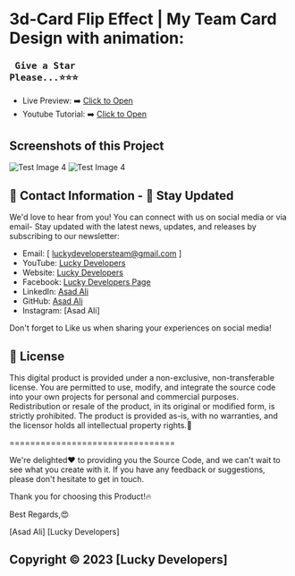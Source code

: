 # 3d-Card Flip Effect | My Team Card Design with animation:
### <pre> Give a Star Please...⭐⭐⭐</pre>
- Live Preview: ➡️ [Click to Open](https://asadaliofficials.github.io/3d-Card-Flip-Effect-using-css/)
- Youtube Tutorial: ➡️ [Click to Open](https://www.youtube.com/@luckydevelopers/videos)

## Screenshots of this Project
![Test Image 4](https://blogger.googleusercontent.com/img/b/R29vZ2xl/AVvXsEgXldttLIpHAB3EOD7BT77xxqXqPG1LjCfJrt0cfVXejgaT718vbEr4_n29mzvzEj1rSbpP7COaiZsyvgOFYtGsWA0szQLD6-i_ETehketci8MnGM7ToqWQKI_TVMLb-QPcraImtQ64BROvVA1RNz7bsw6nZt5-Mg0CTBesh8Tvb9xUAEDdq8AOBHSEUWEv/w640-h394/Screenshot%202024-06-22%20150014.png)
![Test Image 4](https://blogger.googleusercontent.com/img/b/R29vZ2xl/AVvXsEg8RaVfEZ1mPpk6GiphfcjMbO-9lPsC1rDfUPViIUIzyDT6dvYuzbB63LWUWAwA3fugxf_QDO083XHABRBCh4ubO-ErZ8TUumzcHDCoFuqS49rwzqWoN5kQmKpsIxD6C8Obw9hzGsQQge5BE8maGkFfXz-rhuBJTE6x7SU-V8jvqltiaGS6TQAnZnYkqD7b/w640-h394/Screenshot%202024-06-22%20151600.png)
## 📧 Contact Information - 🌟 Stay Updated

We'd love to hear from you! You can connect with us on social media or
via email- Stay updated with the latest news, updates, and releases by
subscribing to our newsletter:

- Email: [ luckydevelopersteam@gmail.com ]
- YouTube: [Lucky Developers](https://www.youtube.com/@luckydevelopers)
- Website: [Lucky Developers](https://lucky-developers.blogspot.com)
- Facebook: [Lucky Developers Page](https://www.facebook.com/people/Lucky-Developers/61552231797004)
- LinkedIn: [Asad Ali](https://www.linkedin.com/in/asadalijatt)
- GitHub: [Asad Ali](https://github.com/asadaliofficials)
- Instagram: [Asad Ali]

Don't forget to Like us when sharing your experiences on social media!

## 🪪 License

This digital product is provided under a non-exclusive, non-transferable
license. You are permitted to use, modify, and integrate the source code
into your own projects for personal and commercial purposes.
Redistribution or resale of the product, in its original or modified
form, is strictly prohibited. The product is provided as-is, with no
warranties, and the licensor holds all intellectual property rights.📜

================================

We're delighted❤️ to providing you the Source Code, and
we can't wait to see what you create with it. If you have any feedback
or suggestions, please don't hesitate to get in touch.

Thank you for choosing this Product!🔥

Best Regards,😍

[Asad Ali] [Lucky Developers]
##
## Copyright © 2023 [Lucky Developers]
